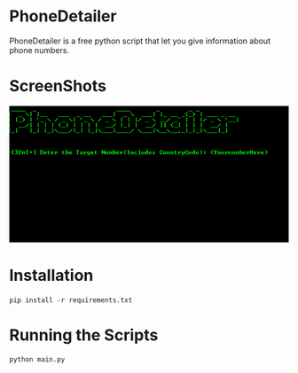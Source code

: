 # PhoneDetailer
PhoneDetailer is a free python script that let you give information about phone numbers.

# ScreenShots
![Phonedetailer](https://github.com/Hacklab09/PhoneDetailer/blob/main/scrrenshot.png?raw=true)

# Installation

```
pip install -r requirements.txt
```

# Running the Scripts

```
python main.py
```

